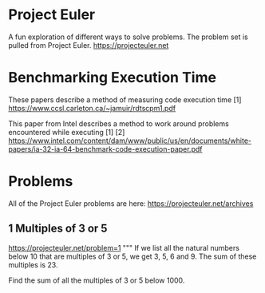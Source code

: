 # Project Euler

A fun exploration of different ways to solve problems. The problem set is
pulled from Project Euler.
https://projecteuler.net

# Benchmarking Execution Time
These papers describe a method of measuring code execution time
[1] https://www.ccsl.carleton.ca/~jamuir/rdtscpm1.pdf

This paper from Intel describes a method to work around problems encountered
while executing [1]
[2] https://www.intel.com/content/dam/www/public/us/en/documents/white-papers/ia-32-ia-64-benchmark-code-execution-paper.pdf

# Problems
All of the Project Euler problems are here: https://projecteuler.net/archives

## 1 Multiples of 3 or 5
https://projecteuler.net/problem=1
"""
If we list all the natural numbers below 10 that are multiples of 3 or 5,
we get 3, 5, 6 and 9. The sum of these multiples is 23.

Find the sum of all the multiples of 3 or 5 below 1000.

